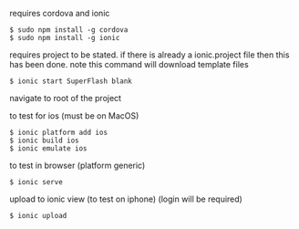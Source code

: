 requires cordova and ionic
```Shell
$ sudo npm install -g cordova
$ sudo npm install -g ionic
```

requires project to be stated. if there is already a ionic.project file then this has been done.
note this command will download template files
```Shell
$ ionic start SuperFlash blank
```

navigate to root of the project

to test for ios (must be on MacOS)
```Shell
$ ionic platform add ios
$ ionic build ios
$ ionic emulate ios
```

to test in browser (platform generic)
```Shell
$ ionic serve
```

upload to ionic view (to test on iphone) (login will be required)
```Shell
$ ionic upload
```
